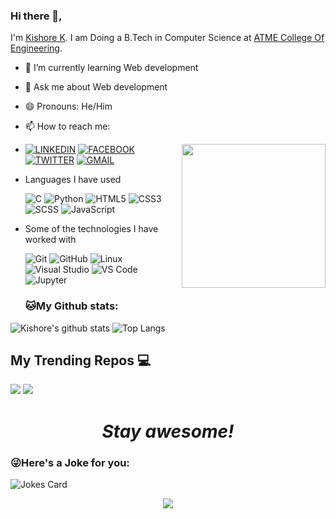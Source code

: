 ### Hi there 👋, 

I'm [Kishore K]().  I am Doing a  B.Tech in  Computer Science  at  [ATME College Of Engineering](https://atme.in). 

- 🔭 I’m currently learning Web development
- 💬 Ask me about Web development
- 😄 Pronouns: He/Him
- 📫 How to reach me: 
- <img align='right' src="https://media.giphy.com/media/p4NLw3I4U0idi/giphy.gif" width="230">

  [![LINKEDIN](https://img.shields.io/badge/-KISHORE_K-000000?style=for-the-badge&logo=linkedin&logoColor=ffffff&color=0077B5)](https://www.linkedin.com/in/kishore1k/)   [![FACEBOOK](https://img.shields.io/badge/-KISHORE_K-000000?style=for-the-badge&logo=facebook&logoColor=ffffff&color=1877F2)](https://www.facebook.com/kishore.k.reddy2/)
  [![TWITTER](https://img.shields.io/badge/-KISHORE-000000?style=for-the-badge&logo=twitter&logoColor=ffffff&color=1DA1F2)](https://twitter.com/imKish0re/)
   [![GMAIL](https://img.shields.io/badge/-KISHORE-000000?style=for-the-badge&logo=gmail&logoColor=ffffff&color=D14836)](mailto:reddykishore527@gmail.com) 


- Languages I have used

  ![C](https://img.shields.io/badge/-C-000000?style=flat&logo=C)
  ![Python](https://img.shields.io/badge/-Python-000000?style=flat&logo=python)
  ![HTML5](https://img.shields.io/badge/-HTML5-000000?style=flat&logo=HTML5)
  ![CSS3](https://img.shields.io/badge/-CSS3-000000?style=flat&logo=CSS3)
  ![SCSS](https://img.shields.io/badge/-SASS-000000?style=flat&logo=SASS)
![JavaScript](https://img.shields.io/badge/-JavaScript-000000?style=flat&logo=javascript)

- Some of the technologies I have worked with

  ![Git](https://img.shields.io/badge/-Git-000000?style=flat&logo=git&logoColor=F05032)
  ![GitHub](https://img.shields.io/badge/-GitHub-000000?style=flat&logo=github&logoColor=FFFFFF)
  ![Linux](https://img.shields.io/badge/-Linux-000000?style=flat&logo=linux&logoColor=FCC624)
  ![Visual Studio](http://img.shields.io/badge/-Visual%20Studio-000000?style=flat&logo=visual-studio&logoColor=5c2d91)
  ![VS Code](http://img.shields.io/badge/-VS%20Code-000000?style=flat&logo=visual-studio-code&logoColor=007acc)
  ![Jupyter](http://img.shields.io/badge/-Jupyter-000000?style=flat&logo=jupyter&logoColor=f37626)
  

   ### 🐱My Github stats:
 ![Kishore's github stats](https://github-readme-stats.vercel.app/api?username=Kishore1K&show_icons=true&bg_color=45,fc00ff,00dbde&title_color=fff&text_color=fff)
 ![Top Langs](https://github-readme-stats.vercel.app/api/top-langs/?username=Kishore1K&layout=compact&text_color=daf7dc&bg_color=151515)



<!-- ![Kishore's github activity graph](https://activity-graph.herokuapp.com/graph?username=Kishore1K&theme=dracula) 
    -->
## My Trending Repos 💻
<!--
[![](https://github-readme-stats.vercel.app/api/pin/?username=Kishore1K&repo=gradientking&bg_color=45,fc00ff,00dbde&title_color=fff&text_color=fff)](https://github.com/Kishore1K/Letsupgrade.in)
[![](https://github-readme-stats.vercel.app/api/pin/?username=Kishore1K&repo=loficlub&bg_color=45,fc00ff,00dbde&title_color=fff&text_color=fff)](https://github.com/Kishore1K/Reactjs)
 -->

[![](https://github-readme-stats.vercel.app/api/pin/?username=Kishore1K&repo=gradientking&bg_color=45,fc00ff,00dbde&title_color=fff&text_color=fff)](https://github.com/Kishore1K/gradientking)
[![](https://github-readme-stats.vercel.app/api/pin/?username=Kishore1K&repo=loficlub&bg_color=45,fc00ff,00dbde&title_color=fff&text_color=fff)](https://github.com/Kishore1K/loficlub)
<!-- <p> 
  Visitor count<br>
  <img src="https://profile-counter.glitch.me/Kishore1K/count.svg" />
</p> -->

<!--   ### Blogs 🌱:
 -->
<p align="center">
  
  
</p>


<h1 align='center'><i>Stay awesome!</i></h1>


### 😜Here's a Joke for you:
<img src="https://readme-jokes.vercel.app/api" alt="Jokes Card" />
<p align='center'><img src='https://visitor-badge.laobi.icu/badge?page_id=Kishore1K'></p>

